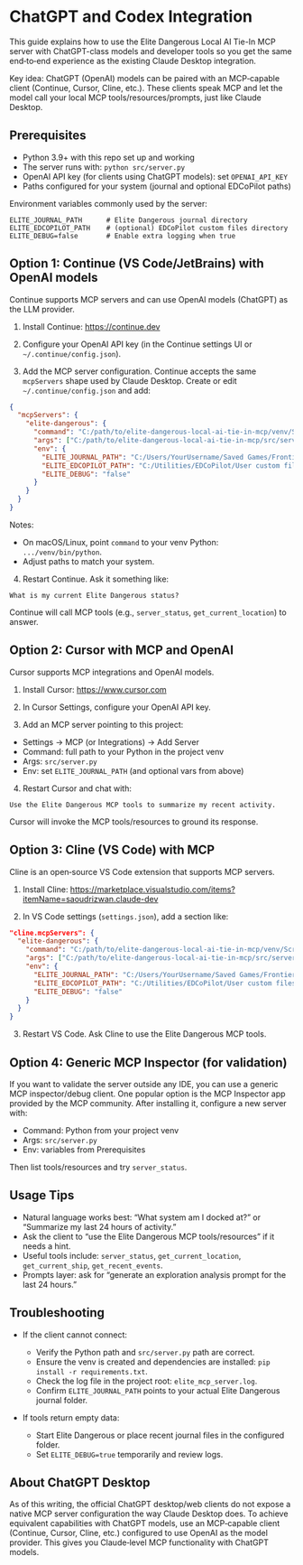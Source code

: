 # ChatGPT and Codex Integration

This guide explains how to use the Elite Dangerous Local AI Tie-In MCP server with ChatGPT-class models and developer tools so you get the same end‑to‑end experience as the existing Claude Desktop integration.

Key idea: ChatGPT (OpenAI) models can be paired with an MCP‑capable client (Continue, Cursor, Cline, etc.). These clients speak MCP and let the model call your local MCP tools/resources/prompts, just like Claude Desktop.

## Prerequisites
- Python 3.9+ with this repo set up and working
- The server runs with: `python src/server.py`
- OpenAI API key (for clients using ChatGPT models): set `OPENAI_API_KEY`
- Paths configured for your system (journal and optional EDCoPilot paths)

Environment variables commonly used by the server:

```
ELITE_JOURNAL_PATH      # Elite Dangerous journal directory
ELITE_EDCOPILOT_PATH    # (optional) EDCoPilot custom files directory
ELITE_DEBUG=false       # Enable extra logging when true
```

## Option 1: Continue (VS Code/JetBrains) with OpenAI models
Continue supports MCP servers and can use OpenAI models (ChatGPT) as the LLM provider.

1) Install Continue: https://continue.dev

2) Configure your OpenAI API key (in the Continue settings UI or `~/.continue/config.json`).

3) Add the MCP server configuration. Continue accepts the same `mcpServers` shape used by Claude Desktop. Create or edit `~/.continue/config.json` and add:

```json
{
  "mcpServers": {
    "elite-dangerous": {
      "command": "C:/path/to/elite-dangerous-local-ai-tie-in-mcp/venv/Scripts/python.exe",
      "args": ["C:/path/to/elite-dangerous-local-ai-tie-in-mcp/src/server.py"],
      "env": {
        "ELITE_JOURNAL_PATH": "C:/Users/YourUsername/Saved Games/Frontier Developments/Elite Dangerous",
        "ELITE_EDCOPILOT_PATH": "C:/Utilities/EDCoPilot/User custom files",
        "ELITE_DEBUG": "false"
      }
    }
  }
}
```

Notes:
- On macOS/Linux, point `command` to your venv Python: `.../venv/bin/python`.
- Adjust paths to match your system.

4) Restart Continue. Ask it something like:

```
What is my current Elite Dangerous status?
```

Continue will call MCP tools (e.g., `server_status`, `get_current_location`) to answer.

## Option 2: Cursor with MCP and OpenAI
Cursor supports MCP integrations and OpenAI models.

1) Install Cursor: https://www.cursor.com

2) In Cursor Settings, configure your OpenAI API key.

3) Add an MCP server pointing to this project:
- Settings → MCP (or Integrations) → Add Server
- Command: full path to your Python in the project venv
- Args: `src/server.py`
- Env: set `ELITE_JOURNAL_PATH` (and optional vars from above)

4) Restart Cursor and chat with:

```
Use the Elite Dangerous MCP tools to summarize my recent activity.
```

Cursor will invoke the MCP tools/resources to ground its response.

## Option 3: Cline (VS Code) with MCP
Cline is an open‑source VS Code extension that supports MCP servers.

1) Install Cline: https://marketplace.visualstudio.com/items?itemName=saoudrizwan.claude-dev

2) In VS Code settings (`settings.json`), add a section like:

```json
"cline.mcpServers": {
  "elite-dangerous": {
    "command": "C:/path/to/elite-dangerous-local-ai-tie-in-mcp/venv/Scripts/python.exe",
    "args": ["C:/path/to/elite-dangerous-local-ai-tie-in-mcp/src/server.py"],
    "env": {
      "ELITE_JOURNAL_PATH": "C:/Users/YourUsername/Saved Games/Frontier Developments/Elite Dangerous",
      "ELITE_EDCOPILOT_PATH": "C:/Utilities/EDCoPilot/User custom files",
      "ELITE_DEBUG": "false"
    }
  }
}
```

3) Restart VS Code. Ask Cline to use the Elite Dangerous MCP tools.

## Option 4: Generic MCP Inspector (for validation)
If you want to validate the server outside any IDE, you can use a generic MCP inspector/debug client. One popular option is the MCP Inspector app provided by the MCP community. After installing it, configure a new server with:

- Command: Python from your project venv
- Args: `src/server.py`
- Env: variables from Prerequisites

Then list tools/resources and try `server_status`.

## Usage Tips
- Natural language works best: “What system am I docked at?” or “Summarize my last 24 hours of activity.”
- Ask the client to “use the Elite Dangerous MCP tools/resources” if it needs a hint.
- Useful tools include: `server_status`, `get_current_location`, `get_current_ship`, `get_recent_events`.
- Prompts layer: ask for “generate an exploration analysis prompt for the last 24 hours.”

## Troubleshooting
- If the client cannot connect:
  - Verify the Python path and `src/server.py` path are correct.
  - Ensure the venv is created and dependencies are installed: `pip install -r requirements.txt`.
  - Check the log file in the project root: `elite_mcp_server.log`.
  - Confirm `ELITE_JOURNAL_PATH` points to your actual Elite Dangerous journal folder.

- If tools return empty data:
  - Start Elite Dangerous or place recent journal files in the configured folder.
  - Set `ELITE_DEBUG=true` temporarily and review logs.

## About ChatGPT Desktop
As of this writing, the official ChatGPT desktop/web clients do not expose a native MCP server configuration the way Claude Desktop does. To achieve equivalent capabilities with ChatGPT models, use an MCP‑capable client (Continue, Cursor, Cline, etc.) configured to use OpenAI as the model provider. This gives you Claude‑level MCP functionality with ChatGPT models.

